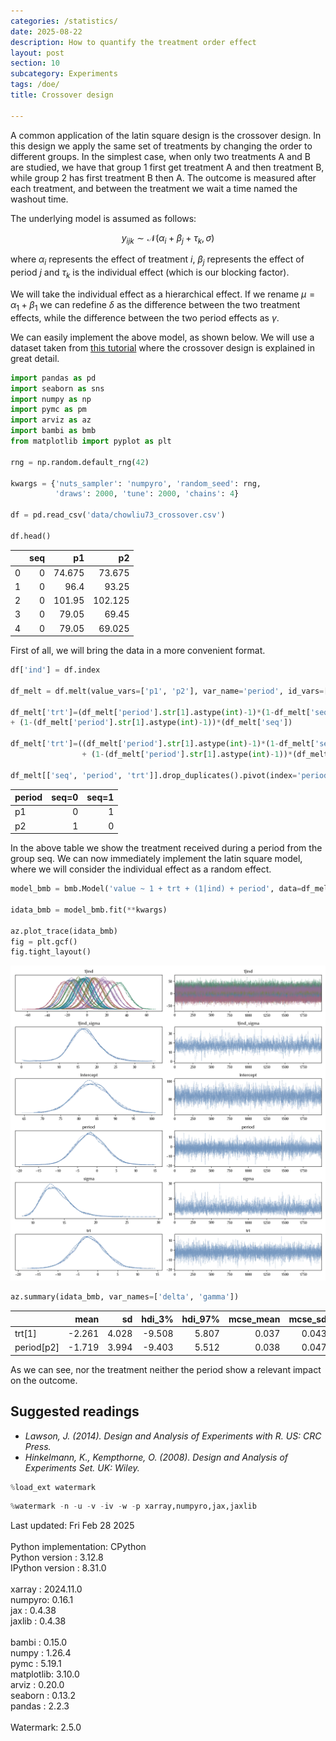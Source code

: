 ```yaml
---
categories: /statistics/
date: 2025-08-22
description: How to quantify the treatment order effect
layout: post
section: 10
subcategory: Experiments
tags: /doe/
title: Crossover design

---
```




A common application of the latin square design is the crossover design.
In this design we apply the same set of treatments by changing the order
to different groups.
In the simplest case, when only two treatments A and B are studied,
we have that group 1 first get treatment A and then treatment B,
while group 2 has first treatment B then A.
The outcome is measured after each treatment, and between the treatment
we wait a time named the washout time.

The underlying model is assumed as follows:

$$
y_{ijk} \sim \mathcal{N}( \alpha_i + \beta_j + \tau_k, \sigma)
$$

where $\alpha_i$ represents the effect of treatment $i$,
$\beta_j$ represents the effect of period $j$ and
$\tau_k$ is the individual effect (which is our blocking factor).

We will take the individual effect as a hierarchical effect.
If we rename $\mu = \alpha_1 + \beta_1$
we can redefine $\delta$ as the difference between the two treatment
effects, while the difference between the two period effects as $\gamma$.

We can easily implement the above model, as shown below.
We will use a dataset taken from
[this tutorial](https://www.ncss.com/wp-content/themes/ncss/pdf/Procedures/NCSS/Analysis_of_2x2_Cross-Over_Designs_using_T-Tests_for_Superiority_by_a_Margin.pdf)
where the crossover design is explained in great detail.

```python
import pandas as pd
import seaborn as sns
import numpy as np
import pymc as pm
import arviz as az
import bambi as bmb
from matplotlib import pyplot as plt

rng = np.random.default_rng(42)

kwargs = {'nuts_sampler': 'numpyro', 'random_seed': rng,
          'draws': 2000, 'tune': 2000, 'chains': 4}

df = pd.read_csv('data/chowliu73_crossover.csv')

df.head()
```

|    |   seq |      p1 |      p2 |
|---:|------:|--------:|--------:|
|  0 |     0 |  74.675 |  73.675 |
|  1 |     0 |  96.4   |  93.25  |
|  2 |     0 | 101.95  | 102.125 |
|  3 |     0 |  79.05  |  69.45  |
|  4 |     0 |  79.05  |  69.025 |


First of all, we will bring the data in a more convenient format.

```python
df['ind'] = df.index

df_melt = df.melt(value_vars=['p1', 'p2'], var_name='period', id_vars=['ind', 'seq'])

df_melt['trt']=(df_melt['period'].str[1].astype(int)-1)*(1-df_melt['seq']) 
+ (1-(df_melt['period'].str[1].astype(int)-1))*(df_melt['seq'])

df_melt['trt']=((df_melt['period'].str[1].astype(int)-1)*(1-df_melt['seq']) 
                + (1-(df_melt['period'].str[1].astype(int)-1))*(df_melt['seq']))

df_melt[['seq', 'period', 'trt']].drop_duplicates().pivot(index='period', columns='seq', values='trt')

```

| period   | seq=0 | seq=1 |
|:---------|------:|------:|
| p1       |     0 |     1 |
| p2       |     1 |     0 |

In the above table we show the treatment received during a period from the group
seq.
We can now immediately implement the latin square model, where we will
consider the individual effect as a random effect.

```python
model_bmb = bmb.Model('value ~ 1 + trt + (1|ind) + period', data=df_melt, categorical=['ind', 'trt', 'period'])

idata_bmb = model_bmb.fit(**kwargs)

az.plot_trace(idata_bmb)
fig = plt.gcf()
fig.tight_layout()
```

![The trace of the above model](/docs/assets/images/statistics/crossover_design/trace.webp)

```python
az.summary(idata_bmb, var_names=['delta', 'gamma'])
```

|            |   mean |    sd |   hdi_3% |   hdi_97% |   mcse_mean |   mcse_sd |   ess_bulk |   ess_tail |   r_hat |
|:-----------|-------:|------:|---------:|----------:|------------:|----------:|-----------:|-----------:|--------:|
| trt[1]     | -2.261 | 4.028 |   -9.508 |     5.807 |       0.037 |     0.043 |      12080 |       5873 |       1 |
| period[p2] | -1.719 | 3.994 |   -9.403 |     5.512 |       0.038 |     0.047 |      11223 |       5599 |       1 |

As we can see, nor the treatment neither the period show a relevant impact on the outcome.

## Suggested readings
- <cite>Lawson, J. (2014). Design and Analysis of Experiments with R. US: CRC Press.</cite>
- <cite>Hinkelmann, K., Kempthorne, O. (2008). Design and Analysis of Experiments Set. UK: Wiley.</cite>

```python
%load_ext watermark
```

```python
%watermark -n -u -v -iv -w -p xarray,numpyro,jax,jaxlib
```

<div class="code">
Last updated: Fri Feb 28 2025
<br>

<br>
Python implementation: CPython
<br>
Python version       : 3.12.8
<br>
IPython version      : 8.31.0
<br>

<br>
xarray : 2024.11.0
<br>
numpyro: 0.16.1
<br>
jax    : 0.4.38
<br>
jaxlib : 0.4.38
<br>

<br>
bambi     : 0.15.0
<br>
numpy     : 1.26.4
<br>
pymc      : 5.19.1
<br>
matplotlib: 3.10.0
<br>
arviz     : 0.20.0
<br>
seaborn   : 0.13.2
<br>
pandas    : 2.2.3
<br>

<br>
Watermark: 2.5.0
<br>
</div>